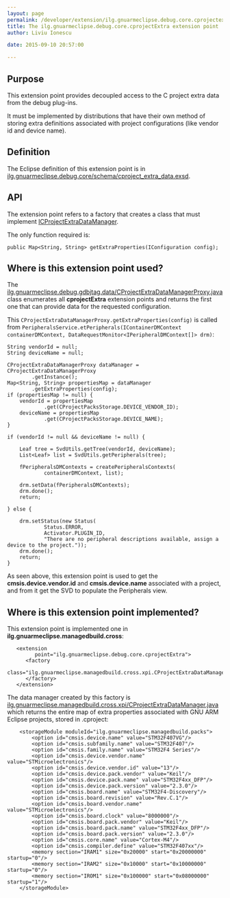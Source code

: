 ```yaml
---
layout: page
permalink: /developer/extension/ilg.gnuarmeclipse.debug.core.cprojectextra/
title: The ilg.gnuarmeclipse.debug.core.cprojectExtra extension point
author: Liviu Ionescu

date: 2015-09-10 20:57:00

---
```


## Purpose

This extension point provides decoupled access to the C project extra data from the debug plug-ins.

It must be implemented by distributions that have their own method of storing extra definitions associated with project configurations (like vendor id and device name).

## Definition

The Eclipse definition of this extension point is in [ilg.gnuarmeclipse.debug.core/schema/cproject_extra_data.exsd](https://github.com/gnuarmeclipse/plug-ins/blob/develop/ilg.gnuarmeclipse.debug.core/schema/cproject_extra_data.exsd).

## API

The extension point refers to a factory that creates a class that must implement [ICProjectExtraDataManager](https://github.com/gnuarmeclipse/plug-ins/blob/develop/ilg.gnuarmeclipse.debug.core/src/ilg/gnuarmeclipse/debug/core/data/ICProjectExtraDataManager.java).

The only function required is:

    public Map<String, String> getExtraProperties(IConfiguration config);

## Where is this extension point used?

The [ilg.gnuarmeclipse.debug.gdbjtag.data/CProjectExtraDataManagerProxy.java](https://github.com/gnuarmeclipse/plug-ins/blob/develop/ilg.gnuarmeclipse.debug.gdbjtag/src/ilg/gnuarmeclipse/debug/gdbjtag/data/CProjectExtraDataManagerProxy.java) class enumerates all **cprojectExtra** extension points and returns the first one that can provide data for the requested configuration.

This `CProjectExtraDataManagerProxy.getExtraProperties(config)` is called from `PeripheralsService.etPeripherals(IContainerDMContext containerDMContext, DataRequestMonitor<IPeripheralDMContext[]> drm)`:

    String vendorId = null;
    String deviceName = null;

    CProjectExtraDataManagerProxy dataManager = CProjectExtraDataManagerProxy
            .getInstance();
    Map<String, String> propertiesMap = dataManager
            .getExtraProperties(config);
    if (propertiesMap != null) {
        vendorId = propertiesMap
                .get(CProjectPacksStorage.DEVICE_VENDOR_ID);
        deviceName = propertiesMap
                .get(CProjectPacksStorage.DEVICE_NAME);
    }

    if (vendorId != null && deviceName != null) {

        Leaf tree = SvdUtils.getTree(vendorId, deviceName);
        List<Leaf> list = SvdUtils.getPeripherals(tree);

        fPeripheralsDMContexts = createPeripheralsContexts(
                containerDMContext, list);

        drm.setData(fPeripheralsDMContexts);
        drm.done();
        return;

    } else {

        drm.setStatus(new Status(
                Status.ERROR,
                Activator.PLUGIN_ID,
                "There are no peripheral descriptions available, assign a device to the project."));
        drm.done();
        return;
    }

As seen above, this extension point is used to get the **cmsis.device.vendor.id** and **cmsis.device.name** associated with a project, and from it get the SVD to populate the Peripherals view.

## Where is this extension point implemented?

This extension point is implemented one in **ilg.gnuarmeclipse.managedbuild.cross**:

       <extension
             point="ilg.gnuarmeclipse.debug.core.cprojectExtra">
          <factory
                class="ilg.gnuarmeclipse.managedbuild.cross.xpi.CProjectExtraDataManagerFactory">
          </factory>
       </extension>

The data manager created by this factory is [ilg.gnuarmeclipse.managedbuild.cross.xpi/CProjectExtraDataManager.java](https://github.com/gnuarmeclipse/plug-ins/blob/develop/ilg.gnuarmeclipse.managedbuild.cross/src/ilg/gnuarmeclipse/managedbuild/cross/xpi/CProjectExtraDataManager.java) which returns the entire map of extra properties associated with GNU ARM Eclipse projects, stored in .cproject:

        <storageModule moduleId="ilg.gnuarmeclipse.managedbuild.packs">
            <option id="cmsis.device.name" value="STM32F407VG"/>
            <option id="cmsis.subfamily.name" value="STM32F407"/>
            <option id="cmsis.family.name" value="STM32F4 Series"/>
            <option id="cmsis.device.vendor.name" value="STMicroelectronics"/>
            <option id="cmsis.device.vendor.id" value="13"/>
            <option id="cmsis.device.pack.vendor" value="Keil"/>
            <option id="cmsis.device.pack.name" value="STM32F4xx_DFP"/>
            <option id="cmsis.device.pack.version" value="2.3.0"/>
            <option id="cmsis.board.name" value="STM32F4-Discovery"/>
            <option id="cmsis.board.revision" value="Rev.C.1"/>
            <option id="cmsis.board.vendor.name" value="STMicroelectronics"/>
            <option id="cmsis.board.clock" value="8000000"/>
            <option id="cmsis.board.pack.vendor" value="Keil"/>
            <option id="cmsis.board.pack.name" value="STM32F4xx_DFP"/>
            <option id="cmsis.board.pack.version" value="2.3.0"/>
            <option id="cmsis.core.name" value="Cortex-M4"/>
            <option id="cmsis.compiler.define" value="STM32F407xx"/>
            <memory section="IRAM1" size="0x20000" start="0x20000000" startup="0"/>
            <memory section="IRAM2" size="0x10000" start="0x10000000" startup="0"/>
            <memory section="IROM1" size="0x100000" start="0x08000000" startup="1"/>
        </storageModule>
